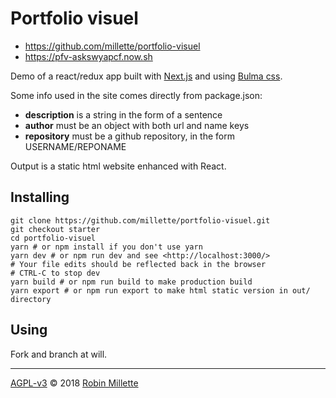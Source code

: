 # Portfolio visuel

* <https://github.com/millette/portfolio-visuel>
* <https://pfv-askswyapcf.now.sh>

Demo of a react/redux app built with [Next.js](https://nextjs.org/) and
using [Bulma css](https://bulma.io/).

Some info used in the site comes directly from package.json:

* **description** is a string in the form of a sentence
* **author** must be an object with both url and name keys
* **repository** must be a github repository, in the form USERNAME/REPONAME

Output is a static html website enhanced with React.

## Installing

```
git clone https://github.com/millette/portfolio-visuel.git
git checkout starter
cd portfolio-visuel
yarn # or npm install if you don't use yarn
yarn dev # or npm run dev and see <http://localhost:3000/>
# Your file edits should be reflected back in the browser
# CTRL-C to stop dev
yarn build # or npm run build to make production build
yarn export # or npm run export to make html static version in out/ directory
```

## Using
Fork and branch at will.

----

[AGPL-v3](./LICENSE.md) © 2018 [Robin Millette](http://robin.millette.info/)
